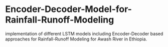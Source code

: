 # Encoder-Decoder-Model-for-Rainfall-Runoff-Modeling
implementation of different LSTM models including Encoder-Decoder based approaches for Rainfall-Runoff Modeling for Awash River in Ethiopia.
